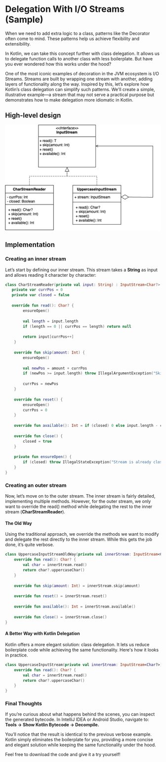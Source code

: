 # Delegation With I/O Streams (Sample)

When we need to add extra logic to a class, patterns like the Decorator often come to mind. These patterns help us achieve flexibility and extensibility.

In Kotlin, we can take this concept further with class delegation. It allows us to delegate function calls to another class with less boilerplate. But have you ever wondered how this works under the hood?

One of the most iconic examples of decoration in the JVM ecosystem is I/O Streams. Streams are built by wrapping one stream with another, adding layers of functionality along the way. Inspired by this, let’s explore how Kotlin’s class delegation can simplify such patterns. We'll create a simple, illustrative example—a stream that may not serve a practical purpose but demonstrates how to make delegation more idiomatic in Kotlin.

## High-level design
![screenshot](screenshots/input_stream_sample.png)


## Implementation

### Creating an inner stream

Let’s start by defining our inner stream. This stream takes a **String** as input and allows reading it character by character:


``` kotlin
class CharStreamReader(private val input: String) : InputStream<Char?> {  
   private var currPos = 0  
   private var closed = false  
  
   override fun read(): Char? {  
        ensureOpen()  
  
        val length = input.length
        if (length == 0 || currPos == length) return null  
  
        return input[currPos++]  
    }  
  
    override fun skip(amount: Int) {  
        ensureOpen()  
  
        val newPos = amount + currPos
        if (newPos >= input.length) throw IllegalArgumentException("Skipped amount exceeds input length")  
  
        currPos = newPos  
    }  
  
    override fun reset() {  
        ensureOpen()  
        currPos = 0  
    }  
  
    override fun available(): Int = if (closed) 0 else input.length - currPos  
  
    override fun close() {  
        closed = true  
    }  
  
    private fun ensureOpen() {  
        if (closed) throw IllegalStateException("Stream is already closed")  
    }  
}
```

### Creating an outer stream

Now, let’s move on to the outer stream. The inner stream is fairly detailed, implementing multiple methods. However, for the outer stream, we only want to override the read() method while delegating the rest to the inner stream (**CharStreamReader**).


#### The Old Way

Using the traditional approach, we override the methods we want to modify and delegate the rest directly to the inner stream. While this gets the job done, it’s quite verbose.

``` kotlin
class UppercaseInputStreamOldWay(private val innerStream: InputStream<Char?>) : InputStream<Char?> {
    override fun read(): Char? {
        val char = innerStream.read()
        return char?.uppercaseChar()
    }

    override fun skip(amount: Int) = innerStream.skip(amount)

    override fun reset() = innerStream.reset()
    
    override fun available(): Int = innerStream.available()

    override fun close() = innerStream.close()
}
```

#### A Better Way with Kotlin Delegation

Kotlin offers a more elegant solution: class delegation. It lets us reduce boilerplate code while achieving the same functionality. Here's how it looks in practice.

``` kotlin
class UppercaseInputStream(private val innerStream: InputStream<Char?>) : InputStream<Char?> by innerStream {
    override fun read(): Char? {
        val char = innerStream.read()
        return char?.uppercaseChar()
    }
}
```

### Final Thoughts

If you’re curious about what happens behind the scenes, you can inspect the generated bytecode. In IntelliJ IDEA or Android Studio, navigate to:
**Tools -> Show Kotlin Bytecode -> Decompile.**

You’ll notice that the result is identical to the previous verbose example. Kotlin simply eliminates the boilerplate for you, providing a more concise and elegant solution while keeping the same functionality under the hood.

Feel free to download the code and give it a try yourself!

